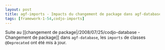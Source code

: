 ```yaml
---
layout: post
title: agf-imports - Impacts du changement de package dans agf-database
tags: [framework-1-54,codjo-imports]
---
```

Suite au [[changement de package|/2008/07/25/codjo-database - Changement de package]] dans ```agf-database```, les ```imports``` de classes ```@Deprecated``` ont été mis à jour.
